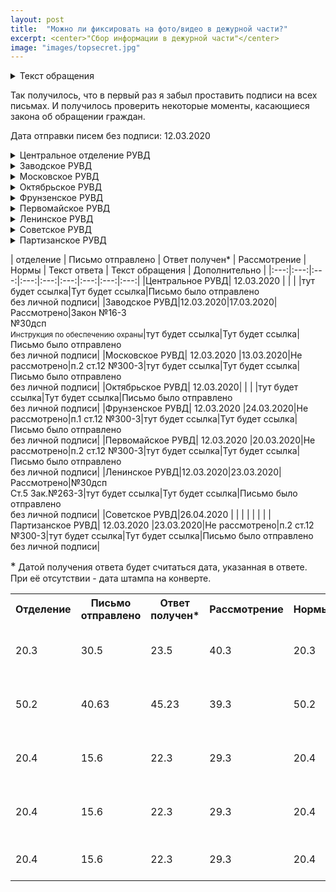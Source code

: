 ```yaml
---
layout: post
title:  "Можно ли фиксировать на фото/видео в дежурной части?"
excerpt: <center>"Сбор информации в дежурной части"</center>
image: "images/topsecret.jpg"
---
```

<details>
  <summary>Текст обращения</summary>
| <p style="margin-left: 50px;"> Я, гражданин Республики Беларусь, обращаюсь к Вам за разъяснением.</p>
<p style="margin-left: 50px;">  В соответствии со <strong> статьей 34 Конституции Республики Беларусь, “Гражданам Республики Беларусь гарантируется право на получение, хранение и распространение полной, достоверной и своевременной информации о деятельности государственных органов, общественных объединений, о политической, экономической, культурной и международной жизни, состоянии окружающей среды.”</strong>.</p>
<p style="margin-left: 50px;">  В соответствии со <strong>ст. 5 Закона № 263 – З «Об органах внутренних дел Республики Беларусь» от 17 июля 2007 года, “Деятельность органов внутренних дел является гласной, открытой для граждан и средств массовой информации в той мере, в какой это не противоречит требованиям законодательства Республики Беларусь о защите государственных секретов и иной охраняемой законом тайны.”</strong></p>
<p style="margin-left: 50px;">	В связи с изложенным, прошу пояснить:</p>
<p>1. Возможно ли проведение аудиозаписи, фотосъемки и видеофиксации на территории дежурной части РУВД ... района.</p>
<p>2. Если указанное в п.1 не разрешено, прошу пояснить, на основании каких нормативных документов запрещается сбор информации указанными методами</p> |
  </details>
<p>Так получилось, что в первый раз я забыл проставить подписи на всех письмах. И получилось проверить некоторые моменты, касающиеся закона об обращении граждан.</p>
<p>Дата отправки писем без подписи: 12.03.2020</p>

<details>
  <summary>Центральное отделение РУВД</summary>
 <p> В целом ответ развернутый. В ответе ссылались на следующие документы:</p>
 <p> - Указ Президента Республики Беларусь "О некоторых вопросах в сфере государственных секретов" от 25.02.2011 №68;</p>
 <p> - Некие ведомственные правовые акты, регламентирующие режим секретности в ОВД и организацию пропускного режима на них;</p>
 <p> - Ссылка на то, что что указанные акты имеют гриф "Для служебного пользования" (далее ДСП);</p>
 <p> - статья 18-1 Закона Республики Беларусь "Об информации, информатизации и защите информации" от 10.11.2008 №355-3, согласно которой, акты с грифом "ДСП" относятся к служебной информации, распространение которой ограничено.</p>
  
 <p> Ключевой момент, в вопросе "А можно ли?" кроется как раз в последнем пункте. В ответе прямым текстом говорится о невозможности разъяснения мне содержания правовых актов, которые запрещают мне проводить фотофиксацию на территории дежурной части. </p>
  
  ```Вердикт
  Снимать нельзя, но мы вам не расскажем почему
  ```
</details>

<details>
  <summary>Заводское РУВД</summary>
   
  ```Вердикт
  console.log("I'm a code block!");
  ```
  
</details>

<details>
  <summary>Московское РУВД</summary>
  
  ```Вердикт
  console.log("I'm a code block!");
  ```
  
</details>

<details>
  <summary>Октябрьское РУВД</summary>
  
  ```Вердикт
  console.log("I'm a code block!");
  ```
  
</details>

<details>
  <summary>Фрунзенское РУВД</summary>
  
  ```Вердикт
  console.log("I'm a code block!");
  ```
  
</details>

<details>
  <summary>Первомайское РУВД</summary>
  
  ```Вердикт
  console.log("I'm a code block!");
  ```
  
</details>

<details>
  <summary>Ленинское РУВД</summary>
  
  ```Вердикт
  console.log("I'm a code block!");
  ```
  
</details>

<details>
  <summary>Советское РУВД</summary>
  
  ```Вердикт
  console.log("I'm a code block!");
  ```
</details>

<details>
  <summary>Партизанское РУВД</summary>
  
  ```Вердикт
  console.log("I'm a code block!");
  ```
</details>

| отделение  |  Письмо отправлено | Ответ получен* | Рассмотрение  | Нормы  | Текст ответа  | Текст обращения  | Дополнительно  |
|:---:|:---:|:---:|:---:|:---:|:---:|:---:|:---:|:---:|
|Центральное РУВД| 12.03.2020 |   |   |   |тут будет ссылка|Тут будет ссылка|Письмо было отправлено <br>без личной подписи|
|Заводское РУВД|12.03.2020|17.03.2020|Рассмотрено|Закон №16-3<br>№30дсп<br><small>Инструкция по обеспечению охраны</small>|тут будет ссылка|Тут будет ссылка|Письмо было отправлено <br>без личной подписи|
|Московское РУВД| 12.03.2020 |13.03.2020|Не рассмотрено|п.2 ст.12 №300-3|тут будет ссылка|Тут будет ссылка|Письмо было отправлено <br>без личной подписи|
|Октябрьское РУВД| 12.03.2020|   |   |   |тут будет ссылка|Тут будет ссылка|Письмо было отправлено <br>без личной подписи|
|Фрунзенское РУВД| 12.03.2020 |24.03.2020|Не рассмотрено|п.1 ст.12 №300-3|тут будет ссылка|Тут будет ссылка|Письмо было отправлено <br>без личной подписи|
|Первомайское РУВД| 12.03.2020 |20.03.2020|Не рассмотрено|п.2 ст.12 №300-3|тут будет ссылка|Тут будет ссылка|Письмо было отправлено <br>без личной подписи|
|Ленинское РУВД|12.03.2020|23.03.2020|Рассмотрено|№30дсп<br>Ст.5 Зак.№263-3|тут будет ссылка|Тут будет ссылка|Письмо было отправлено <br>без личной подписи|
|Советское РУВД|26.04.2020 |   |   |   |   |   |   |
|Партизанское РУВД| 12.03.2020 |23.03.2020|Не рассмотрено|п.2 ст.12 №300-3|тут будет ссылка|Тут будет ссылка|Письмо было отправлено <br>без личной подписи|

<big>*</big> Датой получения ответа будет считаться дата, указанная в ответе. При её отсутствии - дата штампа на конверте.


<table>
<tr>
  <th>Отделение</th>
  <th>Письмо отправлено</th>
  <th>Ответ получен*</th>
  <th>Рассмотрение</th>
  <th>Нормы</th>
  <th>Текст ответа</th>
  <th>Текст обращения</th>
  <th>Дополнительно</th>
  </tr>
 <tr>
  <td>20.3</td>
  <td>30.5</td>
  <td>23.5</td>
  <td>40.3</td>
  <td>20.3</td>
  <td>30.5</td>
  <td>23.5</td>
  <td>Письмо было отправлено <br>без личной подписи</td>
 </tr>
<tr>
  <td>50.2</td>
  <td>40.63</td>
  <td>45.23</td>
  <td>39.3</td>
  <td>50.2</td>
  <td>40.63</td>
  <td>45.23</td>
  <td>Письмо было отправлено <br>без личной подписи</td>
</tr>
  <tr>
  <td>20.4</td>
  <td>15.6</td>
  <td>22.3</td>
  <td>29.3</td>
  <td>20.4</td>
  <td>15.6</td>
  <td>22.3</td>
  <td>Письмо было отправлено <br>без личной подписи</td>
</tr>
  <tr>
  <td>20.4</td>
  <td>15.6</td>
  <td>22.3</td>
  <td>29.3</td>
  <td>20.4</td>
  <td>15.6</td>
  <td>22.3</td>
  <td>Письмо было отправлено <br>без личной подписи</td>
</tr>
  <tr>
  <td>20.4</td>
  <td>15.6</td>
  <td>22.3</td>
  <td>29.3</td>
  <td>20.4</td>
  <td>15.6</td>
  <td>22.3</td>
  <td>Письмо было отправлено без личной подписи</td>
</tr>
</table>
